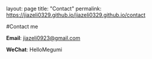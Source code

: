 layout: page
title: "Contact"
permalink: https://jiazeli0329.github.io/jiazeli0329.github.io/contact

#Contact me

**Email**: jiazeli0923@gmail.com

**WeChat**: HelloMegumi
